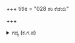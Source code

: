 +++
title = "028 ಕರಿ ಕೆಡೆಯೆ"

+++

<details><summary>ಗದ್ಯ (ಕ.ಗ.ಪ) </summary>

28. ಆನೆಗಳು ಕೆಳಗೆ ಉರುಳಿದರೂ, ಅದರ ಮಾವುತರು ಓಡಿಹೋಗದೆ ಕಾಲಾಳುಗಳಾಗಿ ಹೋರಾಡಿದರು. ರಥಗಳು ಮುರಿದು ಹೋದರೂ, ಸಮರಥ ಮಹಾರಥರು ಕಾಲಾಳುಗಳಾಗಿ ಯುದ್ಧದಲ್ಲಿ ಸಹಾಯ ಮಾಡಿದರು. ಕುದುರೆಗಳು ಬಿದ್ದರೂ, ರಾವುತರು ಕ್ರಮವಾಗಿ ನಿಂತು ಅಬ್ಬರಿಸಿ ಹೋರಾಡಿದರು. ಭೀಮನ ಬಿರುಸಾದ ಗದೆಯ ಪೆಟ್ಟುಗಳಿಗೆ ನಿಮ್ಮ ಸೈನ್ಯ ಚೆಲ್ಲಾಪಿಲ್ಲಿಯಾಯಿತು.
</details>
